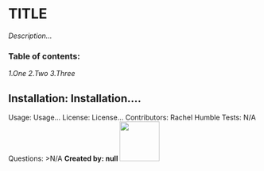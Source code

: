 
# **TITLE**
*Description...*

### Table of contents: 
*1.One 2.Two 3.Three*

## Installation: Installation....
Usage: Usage...
License: License...
Contributors: Rachel Humble
Tests: N/A
Questions: >N/A
**Created by: null** 
    <img src="https://avatars2.githubusercontent.com/u/58493428?v=4" height="80" width="80">
